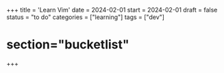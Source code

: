 +++
title = 'Learn Vim'
date = 2024-02-01
start = 2024-02-01
draft = false
status = "to do"
categories = ["learning"]
tags = ["dev"]
# section="bucketlist"
+++


